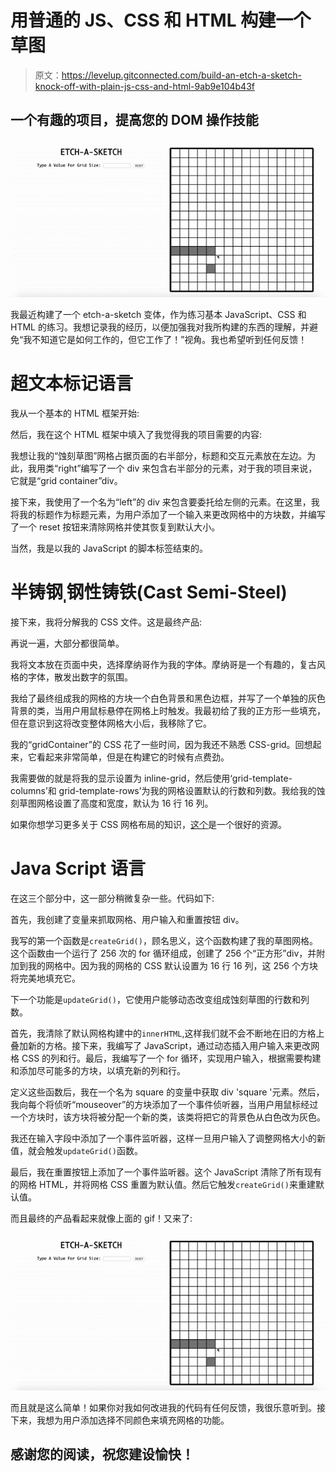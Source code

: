 # 用普通的 JS、CSS 和 HTML 构建一个草图

> 原文：<https://levelup.gitconnected.com/build-an-etch-a-sketch-knock-off-with-plain-js-css-and-html-9ab9e104b43f>

## 一个有趣的项目，提高您的 DOM 操作技能

![](img/ab6af920d6910668f2aef8309211c9ff.png)

我最近构建了一个 etch-a-sketch 变体，作为练习基本 JavaScript、CSS 和 HTML 的练习。我想记录我的经历，以便加强我对我所构建的东西的理解，并避免“我不知道它是如何工作的，但它工作了！”视角。我也希望听到任何反馈！

# 超文本标记语言

我从一个基本的 HTML 框架开始:

然后，我在这个 HTML 框架中填入了我觉得我的项目需要的内容:

我想让我的“蚀刻草图”网格占据页面的右半部分，标题和交互元素放在左边。为此，我用类“right”编写了一个 div 来包含右半部分的元素，对于我的项目来说，它就是“grid container”div。

接下来，我使用了一个名为“left”的 div 来包含要委托给左侧的元素。在这里，我将我的标题作为标题元素，为用户添加了一个输入来更改网格中的方块数，并编写了一个 reset 按钮来清除网格并使其恢复到默认大小。

当然，我是以我的 JavaScript 的脚本标签结束的。

# 半铸钢ˌ钢性铸铁(Cast Semi-Steel)

接下来，我将分解我的 CSS 文件。这是最终产品:

再说一遍，大部分都很简单。

我将文本放在页面中央，选择摩纳哥作为我的字体。摩纳哥是一个有趣的，复古风格的字体，散发出数字的氛围。

我给了最终组成我的网格的方块一个白色背景和黑色边框，并写了一个单独的灰色背景的类，当用户用鼠标悬停在网格上时触发。我最初给了我的正方形一些填充，但在意识到这将改变整体网格大小后，我移除了它。

我的“gridContainer”的 CSS 花了一些时间，因为我还不熟悉 CSS-grid。回想起来，它看起来非常简单，但是在构建它的时候有点费劲。

我需要做的就是将我的显示设置为 inline-grid，然后使用‘grid-template-columns’和 grid-template-rows’为我的网格设置默认的行数和列数。我给我的蚀刻草图网格设置了高度和宽度，默认为 16 行 16 列。

如果你想学习更多关于 CSS 网格布局的知识，[这个](https://css-tricks.com/snippets/css/complete-guide-grid/)是一个很好的资源。

# Java Script 语言

在这三个部分中，这一部分稍微复杂一些。代码如下:

首先，我创建了变量来抓取网格、用户输入和重置按钮 div。

我写的第一个函数是`createGrid()`，顾名思义，这个函数构建了我的草图网格。这个函数由一个运行了 256 次的 for 循环组成，创建了 256 个“正方形”div，并附加到我的网格中。因为我的网格的 CSS 默认设置为 16 行 16 列，这 256 个方块将完美地填充它。

下一个功能是`updateGrid()`，它使用户能够动态改变组成蚀刻草图的行数和列数。

首先，我清除了默认网格构建中的`innerHTML`,这样我们就不会不断地在旧的方格上叠加新的方格。接下来，我编写了 JavaScript，通过动态插入用户输入来更改网格 CSS 的列和行。最后，我编写了一个 for 循环，实现用户输入，根据需要构建和添加尽可能多的方块，以填充新的列和行。

定义这些函数后，我在一个名为 square 的变量中获取 div 'square '元素。然后，我向每个将侦听“mouseover”的方块添加了一个事件侦听器，当用户用鼠标经过一个方块时，该方块将被分配一个新的类，该类将把它的背景色从白色改为灰色。

我还在输入字段中添加了一个事件监听器，这样一旦用户输入了调整网格大小的新值，就会触发`updateGrid()`函数。

最后，我在重置按钮上添加了一个事件监听器。这个 JavaScript 清除了所有现有的网格 HTML，并将网格 CSS 重置为默认值。然后它触发`createGrid()`来重建默认值。

而且最终的产品看起来就像上面的 gif！又来了:

![](img/ab6af920d6910668f2aef8309211c9ff.png)

而且就是这么简单！如果你对我如何改进我的代码有任何反馈，我很乐意听到。接下来，我想为用户添加选择不同颜色来填充网格的功能。

## 感谢您的阅读，祝您建设愉快！
